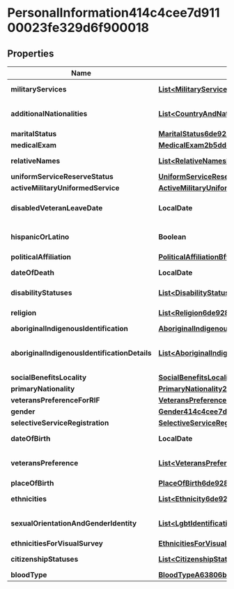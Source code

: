 

# PersonalInformation414c4cee7d91100023fe329d6f900018


## Properties

| Name | Type | Description | Notes |
|------------ | ------------- | ------------- | -------------|
|**militaryServices** | [**List&lt;MilitaryService6de928ab128410005b41e47e6d890218&gt;**](MilitaryService6de928ab128410005b41e47e6d890218.md) | The Military Service for a person. |  [optional] |
|**additionalNationalities** | [**List&lt;CountryAndNationality06544db2578d10000ec1cd4257350000&gt;**](CountryAndNationality06544db2578d10000ec1cd4257350000.md) | The countries of additional nationality for a person. |  [optional] |
|**maritalStatus** | [**MaritalStatus6de928ab1284100059f67714875a01f8**](MaritalStatus6de928ab1284100059f67714875a01f8.md) |  |  [optional] |
|**medicalExam** | [**MedicalExam2b5dded3d48e10001612959d7eb30169**](MedicalExam2b5dded3d48e10001612959d7eb30169.md) |  |  [optional] |
|**relativeNames** | [**List&lt;RelativeNamesE08d883b5eae10000403d79fe6d202e3&gt;**](RelativeNamesE08d883b5eae10000403d79fe6d202e3.md) | The relative names for a person. |  [optional] |
|**uniformServiceReserveStatus** | [**UniformServiceReserveStatus9503dc49ae9610001e48857455610000**](UniformServiceReserveStatus9503dc49ae9610001e48857455610000.md) |  |  [optional] |
|**activeMilitaryUniformedService** | [**ActiveMilitaryUniformedService9503dc49ae9610001fa8f76ed67d0000**](ActiveMilitaryUniformedService9503dc49ae9610001fa8f76ed67d0000.md) |  |  [optional] |
|**disabledVeteranLeaveDate** | **LocalDate** | The Veteran&#39;s Preference Effective Date |  [optional] |
|**hispanicOrLatino** | **Boolean** | True if the person has indicated they are Hispanic or Latino. |  [optional] |
|**politicalAffiliation** | [**PoliticalAffiliationBf9cd1638e0f10000a6604bfef01014a**](PoliticalAffiliationBf9cd1638e0f10000a6604bfef01014a.md) |  |  [optional] |
|**dateOfDeath** | **LocalDate** | The date of death for a person. |  [optional] |
|**disabilityStatuses** | [**List&lt;DisabilityStatus6de928ab128410005c56a5a5299c0239&gt;**](DisabilityStatus6de928ab128410005c56a5a5299c0239.md) | The Disability Statuses for a person. |  [optional] |
|**religion** | [**List&lt;Religion6de928ab128410005a7df872e147020e&gt;**](Religion6de928ab128410005a7df872e147020e.md) | The Religion for a person. |  [optional] |
|**aboriginalIndigenousIdentification** | [**AboriginalIndigenousIdentification37580627f49d1000258f815dc9c00001**](AboriginalIndigenousIdentification37580627f49d1000258f815dc9c00001.md) |  |  [optional] |
|**aboriginalIndigenousIdentificationDetails** | [**List&lt;AboriginalIndigenousDetails37580627f49d1000257d05e999ea0000&gt;**](AboriginalIndigenousDetails37580627f49d1000257d05e999ea0000.md) | Returns the \\~aboriginal/indigenous identification\\~ details for a person. |  [optional] |
|**socialBenefitsLocality** | [**SocialBenefitsLocality80df32d43a5810000ce182cac97500bf**](SocialBenefitsLocality80df32d43a5810000ce182cac97500bf.md) |  |  [optional] |
|**primaryNationality** | [**PrimaryNationality2b5dded3d48e100013b87a5e15b3012a**](PrimaryNationality2b5dded3d48e100013b87a5e15b3012a.md) |  |  [optional] |
|**veteransPreferenceForRIF** | [**VeteransPreferenceForRIFA04210f7e84510001fb2873228810000**](VeteransPreferenceForRIFA04210f7e84510001fb2873228810000.md) |  |  [optional] |
|**gender** | [**Gender414c4cee7d91100023fe32ce16e70019**](Gender414c4cee7d91100023fe32ce16e70019.md) |  |  [optional] |
|**selectiveServiceRegistration** | [**SelectiveServiceRegistrationCa34e5d6a47710000f902f4d90240000**](SelectiveServiceRegistrationCa34e5d6a47710000f902f4d90240000.md) |  |  [optional] |
|**dateOfBirth** | **LocalDate** | The date of birth for a person. |  [optional] |
|**veteransPreference** | [**List&lt;VeteransPreference898f4bc8578c100010cc072a1b140000&gt;**](VeteransPreference898f4bc8578c100010cc072a1b140000.md) | Contains the veteran&#39;s preference for a person. |  [optional] |
|**placeOfBirth** | [**PlaceOfBirth6de928ab1284100054a0b7e99c2b01c5**](PlaceOfBirth6de928ab1284100054a0b7e99c2b01c5.md) |  |  [optional] |
|**ethnicities** | [**List&lt;Ethnicity6de928ab1284100058892e53dac501d1&gt;**](Ethnicity6de928ab1284100058892e53dac501d1.md) | The Ethnicity for a person. |  [optional] |
|**sexualOrientationAndGenderIdentity** | [**List&lt;LgbtIdentification6de928ab128410005a65d120bc8c020a&gt;**](LgbtIdentification6de928ab128410005a65d120bc8c020a.md) | The Sexual Orientation &amp; Gender Identity for a person. |  [optional] |
|**ethnicitiesForVisualSurvey** | [**EthnicitiesForVisualSurvey2b5dded3d48e10001154aae4890a0104**](EthnicitiesForVisualSurvey2b5dded3d48e10001154aae4890a0104.md) |  |  [optional] |
|**citizenshipStatuses** | [**List&lt;CitizenshipStatus80df32d43a5810000f452a84da970114&gt;**](CitizenshipStatus80df32d43a5810000f452a84da970114.md) | The Citizenship Statuses for a person. |  [optional] |
|**bloodType** | [**BloodTypeA63806bf8576100013fa9dcbb7dc0111**](BloodTypeA63806bf8576100013fa9dcbb7dc0111.md) |  |  [optional] |



